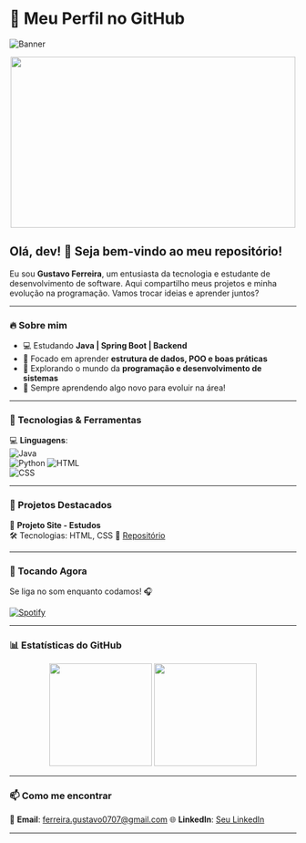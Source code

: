 # 🚀 Meu Perfil no GitHub  

![Banner](https://source.unsplash.com/1600x400/?technology,coding)  

<div align="center">
  <img src="https://media.giphy.com/media/qgQUggAC3Pfv687qPC/giphy.gif" width="500" height="300"/>
</div>  

## Olá, dev! 👋 Seja bem-vindo ao meu repositório!  

Eu sou **Gustavo Ferreira**, um entusiasta da tecnologia e estudante de desenvolvimento de software. Aqui compartilho meus projetos e minha evolução na programação. Vamos trocar ideias e aprender juntos?   

---

### 🔥 Sobre mim  
- 💻 Estudando **Java | Spring Boot | Backend**
- 🎯 Focado em aprender **estrutura de dados, POO e boas práticas**
- 🚀 Explorando o mundo da **programação e desenvolvimento de sistemas**
- 📖 Sempre aprendendo algo novo para evoluir na área!

---

### 📌 Tecnologias & Ferramentas  

💻 **Linguagens**:  
![Java](https://img.shields.io/badge/Java-ED8B00?style=for-the-badge&logo=openjdk&logoColor=white)  
![Python](https://img.shields.io/badge/Python-3776AB?style=for-the-badge&logo=python&logoColor=white)
![HTML](https://img.shields.io/badge/HTML-E34F26?style=for-the-badge&logo=html5&logoColor=white)  
![CSS](https://img.shields.io/badge/CSS-1572B6?style=for-the-badge&logo=css3&logoColor=white)  


---

### 📌 Projetos Destacados  

📍 **Projeto Site - Estudos**  
🛠️ Tecnologias: HTML, CSS 
🔗 [Repositório](https://github.com/gustavofdes/projeto-android) 
 

---

### 🎵 Tocando Agora  
Se liga no som enquanto codamos! 🎧  

[![Spotify](https://spotify-github-profile.vercel.app/api/view?uid=o4x0gow68eb97ymcbk20w5q7s&cover_image=true&theme=default&bar_color=53b14f&bar_color_cover=false)](https://open.spotify.com/user/o4x0gow68eb97ymcbk20w5q7s)  

---

### 📊 Estatísticas do GitHub  

<div align="center">
  <img height="180em" src="https://github-readme-stats.vercel.app/api?username=gustavofdes&show_icons=true&theme=radical"/>
  <img height="180em" src="https://github-readme-stats.vercel.app/api/top-langs/?username=gustavofdes&layout=compact&theme=radical"/>
</div>  

---

### 📫 Como me encontrar  

📩 **Email**: ferreira.gustavo0707@gmail.com 
🌐 **LinkedIn**: [Seu LinkedIn](https://www.linkedin.com/in/gustavo-ferreira-85080625b/)

---


